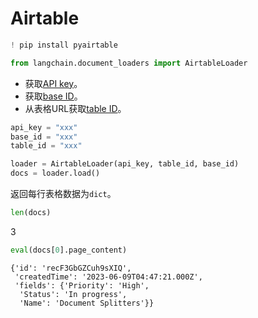# Airtable

```python
! pip install pyairtable
```

```python
from langchain.document_loaders import AirtableLoader
```

- 获取[API key](https://support.airtable.com/docs/creating-and-using-api-keys-and-access-tokens)。
- 获取[base ID](https://airtable.com/developers/web/api/introduction)。
- 从表格URL获取[table ID](https://www.highviewapps.com/kb/where-can-i-find-the-airtable-base-id-and-table-id/#:~:text=Both%20the%20Airtable%20Base%20ID,URL%20that%20begins%20with%20tbl)。

```python
api_key = "xxx"
base_id = "xxx"
table_id = "xxx"
```

```python
loader = AirtableLoader(api_key, table_id, base_id)
docs = loader.load()
```

返回每行表格数据为`dict`。

```python
len(docs)
```






3






```python
eval(docs[0].page_content)
```



    {'id': 'recF3GbGZCuh9sXIQ',
     'createdTime': '2023-06-09T04:47:21.000Z',
     'fields': {'Priority': 'High',
      'Status': 'In progress',
      'Name': 'Document Splitters'}}

